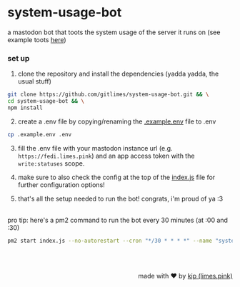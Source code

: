 # system-usage-bot

a mastodon bot that toots the system usage of the server it runs on (see example toots [here](https://fedi.limes.pink/@system))

### set up

1. clone the repository and install the dependencies (yadda yadda, the usual stuff)

```sh
git clone https://github.com/gitlimes/system-usage-bot.git && \
cd system-usage-bot && \
npm install
```

2. create a .env file by copying/renaming the [.example.env](https://github.com/gitlimes/system-usage-bot/blob/main/.example.env) file to .env

```sh
cp .example.env .env
```

3. fill the .env file with your mastodon instance url (e.g. `https://fedi.limes.pink`) and an app access token with the `write:statuses` scope.

4. make sure to also check the config at the top of the [index.js](https://github.com/gitlimes/system-usage-bot/blob/main/index.js) file for further configuration options!

5. that's all the setup needed to run the bot! congrats, i'm proud of ya :3
   <br>
   <br>

pro tip: here's a pm2 command to run the bot every 30 minutes (at :00 and :30)

```sh
pm2 start index.js --no-autorestart --cron "*/30 * * * *" --name "system-usage-bot"
```

<br>
<br>
<p align="right">made with ❤ by <a href="https://limes.pink" target="_blank">kip (limes.pink)</a></p>
